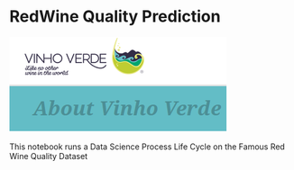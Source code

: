 # RedWine Quality Prediction 
<img src = "Capture.PNG"/>

This notebook  runs a Data Science Process Life Cycle on the Famous Red Wine Quality Dataset
